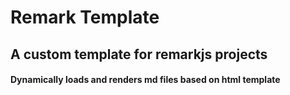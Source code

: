 # Remark Template

## A custom template for remarkjs projects

#### Dynamically loads and renders md files based on html template
